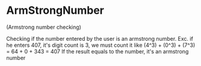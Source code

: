 # ArmStrongNumber
(Armstrong number checking)

Checking if the number entered by the user is an armstrong number.
Exc. if he enters 407, it's digit count is 3, we must count it like (4^3) + (0^3) + (7^3) = 64 + 0 + 343 = 407 
If the result equals to the number, it's an armstrong number
